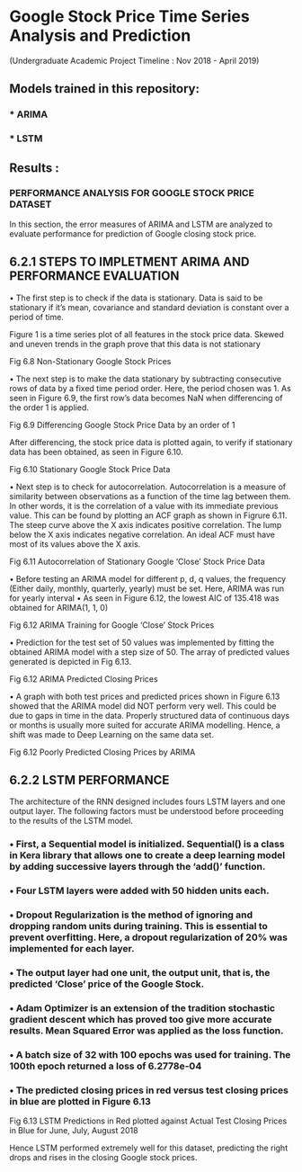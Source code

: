 # Google Stock Price Time Series Analysis and Prediction
(Undergraduate Academic Project Timeline : Nov 2018 - April 2019)

## Models trained in this repository:
### * ARIMA 
### * LSTM

## Results :
### PERFORMANCE ANALYSIS FOR GOOGLE STOCK PRICE DATASET
In this section, the error measures of ARIMA and LSTM are analyzed to evaluate performance for prediction of Google closing stock price.

## 6.2.1	STEPS TO IMPLETMENT ARIMA AND PERFORMANCE EVALUATION
•	The first step is to check if the data is stationary.  Data is said to be stationary if it’s mean, covariance and standard deviation is constant over a period of time. 

Figure 1 is a time series plot of all features in the stock price data. Skewed and uneven trends in the graph prove that this data is not stationary
 
Fig 6.8 Non-Stationary Google Stock Prices 

•	The next step is to make the data stationary by subtracting consecutive rows of data by a fixed time period order. Here, the period chosen was 1. As seen in Figure 6.9, the first row’s data becomes NaN when differencing of the order 1 is applied.

 
Fig 6.9 Differencing Google Stock Price Data by an order of 1 

After differencing, the stock price data is plotted again, to verify if stationary data has been obtained, as seen in Figure 6.10.
 
Fig 6.10 Stationary Google Stock Price Data  

•	Next step is to check for autocorrelation. Autocorrelation is a measure of similarity between observations as a function of the time lag between them. In other words, it is the correlation of a value with its immediate previous value. This can be found by plotting an ACF graph as shown in Figrure 6.11. The steep curve above the X axis indicates positive correlation. The lump below the X axis indicates negative correlation. An ideal ACF must have most of its values above the X axis. 

 
Fig 6.11 Autocorrelation of Stationary Google ‘Close’ Stock Price Data

•	Before testing an ARIMA model for different p, d, q values, the frequency (Either daily, monthly, quarterly, yearly) must be set. Here, ARIMA was run for yearly interval
•	As seen in Figure 6.12, the lowest AIC of 135.418 was obtained for ARIMA(1, 1, 0)
 
Fig 6.12 ARIMA Training for Google ‘Close’ Stock Prices

•	Prediction for the test set of 50 values was implemented by fitting the obtained ARIMA model with a step size of 50. The array of predicted values generated is depicted in Fig 6.13.

 Fig 6.12 ARIMA Predicted Closing Prices

•	A graph with both test prices and predicted prices shown in Figure 6.13 showed that the ARIMA model did NOT perform very well. This could be due to gaps in time in the data. Properly structured data of continuous days or months is usually more suited for accurate ARIMA modelling. Hence, a shift was made to Deep Learning on the same data set.

 
Fig 6.12 Poorly Predicted Closing Prices by ARIMA


## 6.2.2	LSTM PERFORMANCE

The architecture of the RNN designed includes fours LSTM layers and one output layer. The following factors must be understood before proceeding to the results of the LSTM model.
### •	First, a Sequential model is initialized. Sequential() is a class in Kera library that allows one to create a deep learning model by adding successive layers through the ‘add()’ function.
### •	Four LSTM layers were added with 50 hidden units each. 
### •	Dropout Regularization is the method of ignoring and dropping random units during training. This is essential to prevent overfitting. Here, a dropout regularization of 20% was implemented for each layer.
### •	The output layer had one unit, the output unit, that is, the predicted ‘Close’ price of the Google Stock.
### •	Adam Optimizer is an extension of the tradition stochastic gradient descent which has proved too give more accurate results. Mean Squared Error was applied as the loss function.
### •	A batch size of 32 with 100 epochs was used for training. The 100th epoch returned a loss of 6.2778e-04
### •	The predicted closing prices in red versus test closing prices in blue are plotted in Figure 6.13

 
Fig 6.13 LSTM Predictions in Red plotted against Actual Test Closing Prices in Blue for June, July, August 2018

Hence LSTM performed extremely well for this dataset, predicting the right drops and rises in the closing Google stock prices.
